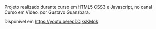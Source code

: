 
Projeto realizado durante curso em HTML5 CSS3 e Javascript, no canal Curso em Video, por Gustavo Guanabara.

Disponível em https://youtu.be/epDCjksKMok
